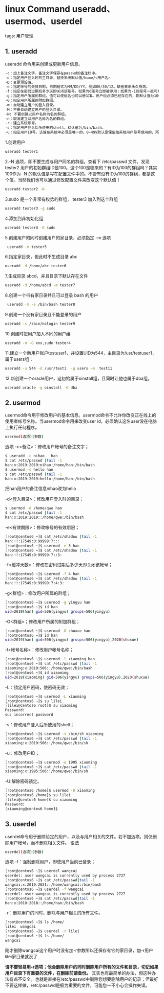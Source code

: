 #  linux Command useradd、usermod、userdel
tags: 用户管理

## 1. useradd
 useradd 命令用来创建或更新用户信息。 
 

```bash
-c：加上备注文字，备注文字保存在passwd的备注栏中。
-d：指定用户登入时的主目录，替换系统默认值/home/<用户名>
-D：变更预设值。
-e：指定账号的失效日期，日期格式为MM/DD/YY，例如06/30/12。缺省表示永久有效。
-f：指定在密码过期后多少天即关闭该账号。如果为0账号立即被停用；如果为-1则账号一直可用。默认值为-1.
-g：指定用户所属的群组。值可以使组名也可以是GID。用户组必须已经存在的，期默认值为100，即users。
-G：指定用户所属的附加群组。
-m：自动建立用户的登入目录。
-M：不要自动建立用户的登入目录。
-N: 不要创建以用户名称为名的群组。
-n：取消建立以用户名称为名的群组。
-r：建立系统账号。
-s：指定用户登入后所使用的shell。默认值为/bin/bash。
-u：指定用户ID号。该值在系统中必须是唯一的。0~499默认是保留给系统用户账号使用的，所以该值必须大于499。
```
1.创建用户

```bash
useradd tester1
```

2.-N 选项，即不要生成与用户同名的群组。查看下 /etc/passwd 文件，发现 tester2 用户的初始群组ID是100。这个100是哪来的？有ID为100的群组吗？其实100作为 -N 的默认值是写在配置文件中的。不管有没有ID为100的群组，都是这个值。当然我们也可以通过修改配置文件来改变这个默认值！

```bash
useradd tester2 -N
```
3.sudo 是一个非常有权势的群组， tester3 加入到这个群组

```bash
useradd tester3 -g sudo
```
4.添加到非初始化组

```bash
useradd tester4 -G sudo
```
5.创建用户的同时创建用户的家目录，必须指定 -m 选项

```bash
 useradd -m tester5
```
6.指定家目录，但此时不生成目录 abc

```bash
useradd -d /home/abc tester6
```
7.生成目录 abcd，并且目录下默认存在文件

```bash
useradd -d /home/abcd -m tester7
```
8.创建一个带有家目录并且可以登录 bash 的用户

```bash
 useradd -m -s /bin/bash tester8
```
9.创建一个没有家目录且不能登录的用户

```bash
useradd -s /sbin/nologin tester9
```
10.创建时把用户加入不同的用户组

```bash
useradd -m -G xxx,sudo tester4
```

11.建立一个新用户账户testuser1，并设置UID为544，主目录为/usr/testuser1，属于users组：

```bash
useradd -u 544 -d /usr/test1  -g users -m  test11
```


12.新创建一个oracle用户，这初始属于oinstall组，且同时让他也属于dba组。

```bash
useradd oracle -g oinstall -G dba
```

## 2. usermod
usermod命令用于修改用户的基本信息。usermod命令不允许你改变正在线上的使用者帐号名称。当usermod命令用来改变user id，必须确认这名user没在电脑上执行任何程序。

```bash
usermod(选项)(参数)
```

选项
-c<备注>：修改用户帐号的备注文字；

```bash
$ useradd -c nihao   han
$ cat /etc/passwd |tail -1
han:x:2019:2019:nihao:/home/han:/bin/bash 
$ usermod -c hello han
$ cat /etc/passwd |tail -1
han:x:2019:2019:hello:/home/han:/bin/bash
```

把han用户的备注信息nihao改为hello

-d<登入目录>：修改用户登入时的目录；

```bash
$ usermod -d /home/qwe han
$ cat /etc/passwd |tail -1
han:x:2019:2019::/home/qwe:/bin/bash
```

-e<有效期限>：修改帐号的有效期限；

```bash
[root@centos6 ~]$ cat /etc/shadow |tail -1
han:!!:17549:0:99999:7:::
[root@centos6 ~]$ usermod -e 3 han
[root@centos6 ~]$ cat /etc/shadow |tail -1
han:!!:17549:0:99999:7::3:
```

-f<缓冲天数>：修改在密码过期后多少天即关闭该帐号；

```bash
[root@centos6 ~]$ usermod -f 4 han
[root@centos6 ~]$ cat /etc/shadow |tail -1
han:!!:17549:0:99999:7:4:3:
```

-g<群组>：修改用户所属的群组；

```bash
[root@centos6 ~]$ usermod -g yingyu han
[root@centos6 ~]$ id han
uid=2019(han) gid=506(yingyu) groups=506(yingyu)
```

-G<群组>；修改用户所属的附加群组；

```bash
[root@centos6 ~]$ usermod -G shuxue han
[root@centos6 ~]$ id han
uid=2019(han) gid=506(yingyu) groups=506(yingyu),2020(shuxue)
```

-l<帐号名称>：修改用户帐号名称；

```bash
[root@centos6 ~]$ usermod -l xiaoming han
[root@centos6 ~]$ cat /etc/passwd |tail -1
xiaoming:x:2019:506::/home/qwe:/bin/bash
[root@centos6 ~]$ id xiaoming
uid=2019(xiaoming) gid=506(yingyu) groups=506(yingyu),2020(shuxue)
```

-L：锁定用户密码，使密码无效；

```bash
[root@centos6 ~]$ usermod -L xiaoming
[root@centos6 ~]$ su lilei
[lilei@centos6 root]$ su xiaoming
Password: 
su: incorrect password
```

-s<shell>：修改用户登入后所使用的shell；

```bash
[root@centos6 ~]$ usermod -s /bin/sh xiaoming
[root@centos6 ~]$ cat /etc/passwd |tail -1
xiaoming:x:2019:506::/home/qwe:/bin/sh
```

-u<uid>：修改用户ID；

```bash
[root@centos6 ~]$ usermod -u 1995 xiaoming
[root@centos6 ~]$ cat /etc/passwd |tail -1
xiaoming:x:1995:506::/home/qwe:/bin/sh
```

-U:解除密码锁定。

```bash
[root@centos6 /home]$ usermod -U xiaoming
[root@centos6 /home]$ su lilei
[lilei@centos6 home]$ su xiaoming
Password: 
[xiaoming@centos6 home]$
```


## 3. userdel
userdel命令用于删除给定的用户，以及与用户相关的文件。若不加选项，则仅删除用户帐号，而不删除相关文件。
语法

```bash
userdel(选项)(参数)
```

选项
-f：强制删除用户，即使用户当前已登录；

```bash
[root@centos6 ~]$ userdel wangcai
userdel: user wangcai is currently used by process 2727
[root@centos6 ~]$ cat /etc/passwd|tail -1
wangcai:x:2019:2021::/home/wangcai:/bin/bash
[root@centos6 ~]$ userdel -f wangcai
userdel: user wangcai is currently used by process 2727
[root@centos6 ~]$ cat /etc/passwd|tail -1
han:x:2018:2018::/home/han:/bin/bash
```

-r：删除用户的同时，删除与用户相关的所有文件。

```bash
[root@centos6 ~]$ ls /home/
lilei  wangcai
[root@centos6 ~]$ userdel -r lilei
[root@centos6 ~]$ ls /home/
wangcai
```
刚才删除wangcai这个用户时没有加-r参数所以还保存有它的家目录，加-r用户lilei家目录就没了

**请不要轻易用-r选项；他会删除用户的同时删除用户所有的文件和目录，切记如果用户目录下有重要的文件，在删除前请备份。**
其实也有最简单的办法，但这种办法有点不安全，也就是直接在/etc/passwd中删除您想要删除用户的记录；但最好不要这样做，/etc/passwd是极为重要的文件，可能您一不小心会操作失误。
